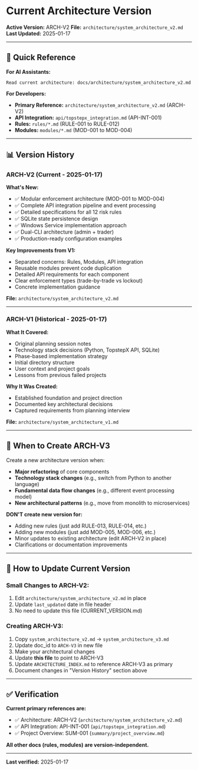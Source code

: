 # Current Architecture Version

**Active Version:** ARCH-V2
**File:** `architecture/system_architecture_v2.md`
**Last Updated:** 2025-01-17

---

## 🎯 Quick Reference

**For AI Assistants:**
```
Read current architecture: docs/architecture/system_architecture_v2.md
```

**For Developers:**
- **Primary Reference:** `architecture/system_architecture_v2.md` (ARCH-V2)
- **API Integration:** `api/topstepx_integration.md` (API-INT-001)
- **Rules:** `rules/*.md` (RULE-001 to RULE-012)
- **Modules:** `modules/*.md` (MOD-001 to MOD-004)

---

## 📊 Version History

### **ARCH-V2** (Current - 2025-01-17)

**What's New:**
- ✅ Modular enforcement architecture (MOD-001 to MOD-004)
- ✅ Complete API integration pipeline and event processing
- ✅ Detailed specifications for all 12 risk rules
- ✅ SQLite state persistence design
- ✅ Windows Service implementation approach
- ✅ Dual-CLI architecture (admin + trader)
- ✅ Production-ready configuration examples

**Key Improvements from V1:**
- Separated concerns: Rules, Modules, API integration
- Reusable modules prevent code duplication
- Detailed API requirements for each component
- Clear enforcement types (trade-by-trade vs lockout)
- Concrete implementation guidance

**File:** `architecture/system_architecture_v2.md`

---

### **ARCH-V1** (Historical - 2025-01-17)

**What It Covered:**
- Original planning session notes
- Technology stack decisions (Python, TopstepX API, SQLite)
- Phase-based implementation strategy
- Initial directory structure
- User context and project goals
- Lessons from previous failed projects

**Why It Was Created:**
- Established foundation and project direction
- Documented key architectural decisions
- Captured requirements from planning interview

**File:** `architecture/system_architecture_v1.md`

---

## 🔄 When to Create ARCH-V3

Create a new architecture version when:
- **Major refactoring** of core components
- **Technology stack changes** (e.g., switch from Python to another language)
- **Fundamental data flow changes** (e.g., different event processing model)
- **New architectural patterns** (e.g., move from monolith to microservices)

**DON'T create new version for:**
- Adding new rules (just add RULE-013, RULE-014, etc.)
- Adding new modules (just add MOD-005, MOD-006, etc.)
- Minor updates to existing architecture (edit ARCH-V2 in place)
- Clarifications or documentation improvements

---

## 📝 How to Update Current Version

### **Small Changes to ARCH-V2:**
1. Edit `architecture/system_architecture_v2.md` in place
2. Update `last_updated` date in file header
3. No need to update this file (CURRENT_VERSION.md)

### **Creating ARCH-V3:**
1. Copy `system_architecture_v2.md` → `system_architecture_v3.md`
2. Update doc_id to `ARCH-V3` in new file
3. Make your architectural changes
4. Update **this file** to point to ARCH-V3
5. Update `ARCHITECTURE_INDEX.md` to reference ARCH-V3 as primary
6. Document changes in "Version History" section above

---

## ✅ Verification

**Current primary references are:**
- ✅ Architecture: ARCH-V2 (`architecture/system_architecture_v2.md`)
- ✅ API Integration: API-INT-001 (`api/topstepx_integration.md`)
- ✅ Project Overview: SUM-001 (`summary/project_overview.md`)

**All other docs (rules, modules) are version-independent.**

---

**Last verified:** 2025-01-17
